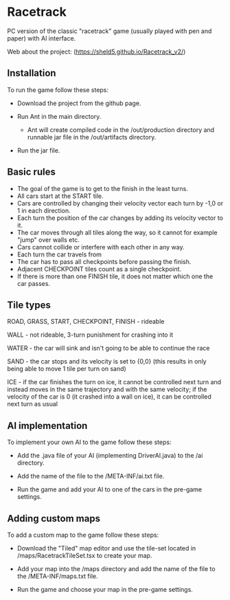 # Racetrack

PC version of the classic "racetrack" game (usually played with pen and paper) with AI interface.

Web about the project: (https://sheld5.github.io/Racetrack_v2/)

## Installation

To run the game follow these steps:

- Download the project from the github page.

- Run Ant in the main directory.

    - Ant will create compiled code in the /out/production directory
      and runnable jar file in the /out/artifacts directory.
      
- Run the jar file.

## Basic rules

 - The goal of the game is to get to the finish in the least turns.
 - All cars start at the START tile.
 - Cars are controlled by changing their velocity vector each turn by -1,0 or 1 in each direction.
 - Each turn the position of the car changes by adding its velocity vector to it.
 - The car moves through all tiles along the way, so it cannot for example "jump" over walls etc.
 - Cars cannot collide or interfere with each other in any way.
 - Each turn the car travels from
 - The car has to pass all checkpoints before passing the finish.
 - Adjacent CHECKPOINT tiles count as a single checkpoint.
 - If there is more than one FINISH tile, it does not matter which one the car passes.

## Tile types

ROAD, GRASS, START, CHECKPOINT, FINISH - rideable

WALL - not rideable, 3-turn punishment for crashing into it

WATER - the car will sink and isn't going to be able to continue the race

SAND - the car stops and its velocity is set to {0,0} (this results in only being able to move 1 tile per turn on sand)

ICE - if the car finishes the turn on ice, it cannot be controlled next turn and instead moves in the same trajectory and with the same velocity; if the velocity of the car is 0 (it crashed into a wall on ice), it can be controlled next turn as usual

## AI implementation

To implement your own AI to the game follow these steps:

- Add the .java file of your AI (implementing DriverAI.java) to the /ai directory.

- Add the name of the file to the /META-INF/ai.txt file.

- Run the game and add your AI to one of the cars in the pre-game settings.

## Adding custom maps

To add a custom map to the game follow these steps:

- Download the "Tiled" map editor and use the tile-set located in /maps/RacetrackTileSet.tsx to create your map.

- Add your map into the /maps directory and add the name of the file to the /META-INF/maps.txt file.

- Run the game and choose your map in the pre-game settings.